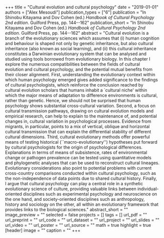 +++
title = "Cultural evolution and cultural psychology"
date = "2019-01-01"
authors = ["Alex Mesoudi"]
publication_types = ["6"]
publication = "In Shinobu Kitayama and Dov Cohen (ed.) _Handbook of Cultural Psychology 2nd edition_. Guilford Press, pp. 144--162"
publication_short = "In Shinobu Kitayama and Dov Cohen (ed.) _Handbook of Cultural Psychology 2nd edition_. Guilford Press, pp. 144--162"
abstract = "Cultural evolution is a branch of the evolutionary sciences which assumes that (i) human cognition and behaviour is shaped not only by genetic inheritance, but also cultural inheritance (also known as social learning), and (ii) this cultural inheritance constitutes a Darwinian evolutionary system that can be analysed and studied using tools borrowed from evolutionary biology. In this chapter I explore the numerous compatibilities between the fields of cultural evolution and cultural psychology, and the potential mutual benefits from their closer alignment. First, understanding the evolutionary context within which human psychology emerged gives added significance to the findings of cultural psychologists, which reinforce the conclusion reached by cultural evolution scholars that humans inhabit a `cultural niche' within which the major means of adaptation to difference environments is cultural, rather than genetic. Hence, we should not be surprised that human psychology shows substantial cross-cultural variation. Second, a focus on cultural transmission pathways, drawing on cultural evolution models and empirical research, can help to explain to the maintenance of, and potential changes in, cultural variation in psychological processes. Evidence from migrants, in particular, points to a mix of vertical, oblique and horizontal cultural transmission that can explain the differential stability of different cultural dimensions. Third, cultural evolutionary methods offer powerful means of testing historical (``macro-evolutionary'') hypotheses put forward by cultural psychologists for the origin of psychological differences. Explanations in terms of means of subsistence, rates of environmental change or pathogen prevalence can be tested using quantitative models and phylogenetic analyses that can be used to reconstruct cultural lineages. Evolutionary considerations also point to potential problems with current cross-country comparisons conducted within cultural psychology, such as the non-independence of data points due to shared cultural history. Finally, I argue that cultural psychology can play a central role in a synthetic evolutionary science of culture, providing valuable links between individual-oriented disciplines such as experimental psychology and neuroscience on the one hand, and society-oriented disciplines such as anthropology, history and sociology on the other, all within an evolutionary framework that provides links to the biological sciences."
abstract_short = ""
image_preview = ""
selected = false
projects = []
tags = []
url_pdf = ""
url_preprint = ""
url_code = ""
url_dataset = ""
url_project = ""
url_slides = ""
url_video = ""
url_poster = ""
url_source = ""
math = true
highlight = true
[header]
image = ""
caption = ""
+++
